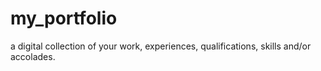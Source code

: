 # my_portfolio
a digital collection of your work, experiences, qualifications, skills and/or accolades.

